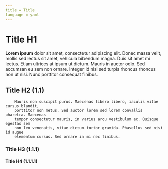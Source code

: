 ```yaml
---
title = Title
language = yaml
---
```


# Title H1
**Lorem ipsum** dolor sit amet, consectetur adipiscing elit.
        Donec massa velit, mollis sed lectus sit amet, vehicula bibendum magna.
        Duis sit amet mi lectus. Etiam ultrices at ipsum ut dictum. Mauris in auctor odio.
        Sed accumsan eu sem non ornare. Integer id nisl sed turpis rhoncus rhoncus non ut nisi.
        Nunc porttitor consequat finibus.
    
## Title H2 (1.1)

        Mauris non suscipit purus. Maecenas libero libero, iaculis vitae cursus blandit,
        porttitor non metus. Sed auctor lorem sed lorem convallis pharetra. Maecenas
        tempor consectetur mauris, in varius arcu vestibulum ac. Quisque egestas sem
        non leo venenatis, vitae dictum tortor gravida. Phasellus sed nisi id augue
        elementum cursus. Sed ornare in mi nec finibus.
        
### Title H3 (1.1.1)

#### Title H4 (1.1.1.1)
